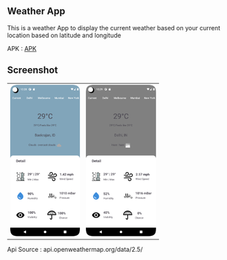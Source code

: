 ## Weather App 
This is a  weather App to display the current weather based on your current location based on latitude and longitude

APK : [APK](https://drive.google.com/file/d/1mrQaR9eqpQge0WETMQ-JN-hmMhQp1vXw/view?usp=sharing)

## Screenshot
<table style="width:70%">
  <tr>
    <th><img src="https://github.com/crackspace770/WeatherApp/blob/master/ss/Screenshot_20240228_222850.png"/></th>
    <th><img src="https://github.com/crackspace770/WeatherApp/blob/master/ss/Screenshot_20240228_222921.png"/></th>
  
  </tr>

</table>

Api Source : api.openweathermap.org/data/2.5/
